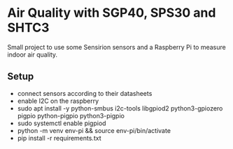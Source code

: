 # Air Quality with SGP40, SPS30 and SHTC3

Small project to use some Sensirion sensors and a Raspberry Pi to measure indoor air quality.

## Setup

- connect sensors according to their datasheets
- enable I2C on the raspberry
- sudo apt install -y python-smbus i2c-tools libgpiod2 python3-gpiozero pigpio python-pigpio python3-pigpio
- sudo systemctl enable pigpiod
- python -m venv env-pi && source env-pi/bin/activate
- pip install -r requirements.txt
